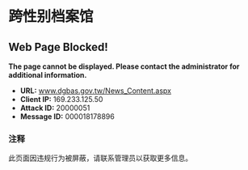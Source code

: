 # 跨性别档案馆

## Web Page Blocked!

**The page cannot be displayed. Please contact the administrator for additional information.**

- **URL:** www.dgbas.gov.tw/News_Content.aspx
- **Client IP:** 169.233.125.50
- **Attack ID:** 20000051
- **Message ID:** 000018178896

### 注释
此页面因违规行为被屏蔽，请联系管理员以获取更多信息。